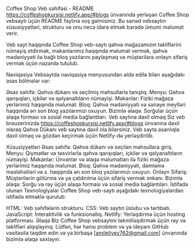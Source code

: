 Coffee Shop Veb səhifəsi - README
https://coffeshopkursisi.netlify.app/#blogs ünvanında yerləşən Coffee Shop vebsaytı üçün README faylına xoş gəlmisiniz. Bu sənəd vebsaytın xüsusiyyətləri, strukturu və onu necə idarə etmək barədə ümumi məlumat verir.

Veb sayt haqqında
Coffee Shop veb-saytı qəhvə mağazamızın təkliflərini nümayiş etdirmək, məkanlarımız haqqında məlumat vermək, qəhvə mədəniyyəti ilə bağlı bloq yazılarını paylaşmaq və müştərilərə onlayn sifariş vermək üçün nəzərdə tutulub.

Naviqasiya
Vebsaytda naviqasiya menyusundan əldə edilə bilən aşağıdakı əsas bölmələr var:

Əsas səhifə: Qəhvə dükanı və seçilmiş məhsullarla tanışlıq.
Menyu: Qəhvə qarışıqları, içkilər və qəlyanaltıların nümayişi.
Məkanlar: Fiziki mağaza yerlərimiz haqqında məlumat.
Bloq: Qəhvə mədəniyyəti və sənaye meylləri haqqında ən son blog yazılarımızı oxuyun.
Bizimlə əlaqə: Sorğular üçün əlaqə forması və sosial media bağlantıları.
Veb saytına daxil olmaq
Siz veb brauzerinizdə https://coffeshopkursisi.netlify.app/#blogs ünvanına daxil olaraq Qəhvə Dükanı veb saytına daxil ola bilərsiniz. Veb sayta asanlıqla daxil olmaq və gözdən keçirmək üçün Netlify-də yerləşdirilib.

Xüsusiyyətləri
Əsas səhifə: Qəhvə dükanı və seçilən məhsullara giriş.
Menyu: Qiymətlər və təsvirlərlə qəhvə qarışıqları, içkilər və qəlyanaltıların nümayişi.
Məkanlar: Ünvanlar və əlaqə məlumatları ilə fiziki mağaza yerlərimiz haqqında məlumat.
Bloq: Qəhvə mədəniyyəti, dəmləmə məsləhətləri və s. haqqında ən son bloq yazılarımızı oxuyun.
Onlayn Sifariş: Müştərilərin götürmə və ya çatdırılma üçün sifariş vermək imkanı.
Bizimlə əlaqə: Sorğu və rəy üçün əlaqə forması və sosial media bağlantıları.
İstifadə olunan Texnologiyalar
Coffee Shop veb-saytı aşağıdakı texnologiyalardan istifadə etməklə qurulub:

HTML: Veb səhifələrin strukturu.
CSS: Veb saytın üslubu və tərtibatı.
JavaScript: İnteraktivlik və funksionallıq.
Netlify: Yerləşdirmə üçün hosting platforması.
Əlaqə
Biz Coffee Shop vebsaytını təkmilləşdirmək üçün rəy və təklifləri alqışlayırıq. Lütfən, hər hansı problem və ya ideyanı GitHub vasitəsilə təqdim edin və ya birbaşa [amileliyev762@gmail.com] ünvanında bizimlə əlaqə saxlayın.